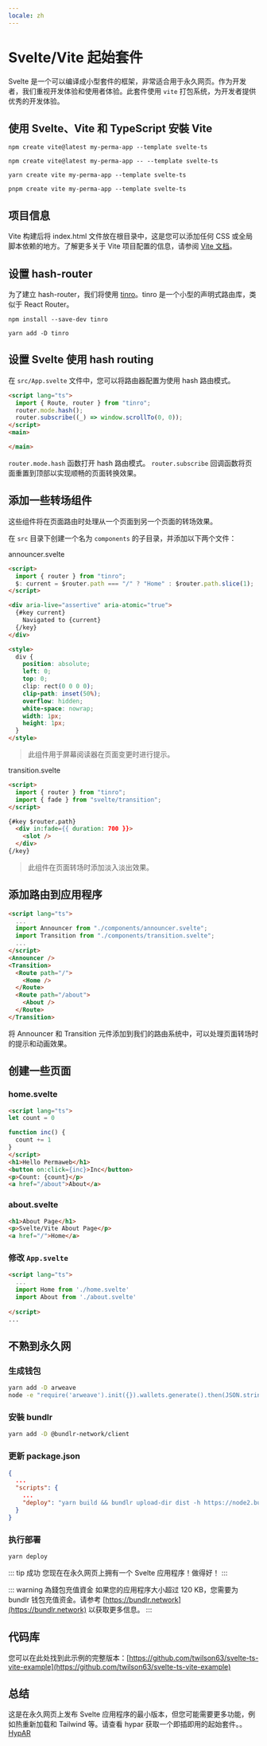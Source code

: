 ```yaml
---
locale: zh
---
```

# Svelte/Vite 起始套件

Svelte 是一个可以编译成小型套件的框架，非常适合用于永久网页。作为开发者，我们重视开发体验和使用者体验。此套件使用 `vite` 打包系统，为开发者提供优秀的开发体验。

## 使用 Svelte、Vite 和 TypeScript 安裝 Vite

<CodeGroup>
  <CodeGroupItem title="NPM v6">

```console
npm create vite@latest my-perma-app --template svelte-ts
```

  </CodeGroupItem>
  <CodeGroupItem title="NPM v7">

```console
npm create vite@latest my-perma-app -- --template svelte-ts
```

  </CodeGroupItem>
  <CodeGroupItem title="YARN">

```console
yarn create vite my-perma-app --template svelte-ts
```

  </CodeGroupItem>
  <CodeGroupItem title="PNPM">

```console
pnpm create vite my-perma-app --template svelte-ts
```

  </CodeGroupItem>
</CodeGroup>

## 项目信息

Vite 构建后将 index.html 文件放在根目录中，这是您可以添加任何 CSS 或全局脚本依赖的地方。了解更多关于 Vite 项目配置的信息，请参阅 [Vite 文档](https://vitejs.dev/guide/#index-html-and-project-root)。

## 设置 hash-router

为了建立 hash-router，我们将使用 [tinro](https://github.com/AlexxNB/tinro)。tinro 是一个小型的声明式路由库，类似于 React Router。
<CodeGroup>
  <CodeGroupItem title="NPM">

```console
npm install --save-dev tinro
```

  </CodeGroupItem>
  <CodeGroupItem title="YARN">

```console
yarn add -D tinro
```

  </CodeGroupItem>
</CodeGroup>

## 设置 Svelte 使用 hash routing

在 `src/App.svelte` 文件中，您可以将路由器配置为使用 hash 路由模式。

```html
<script lang="ts">
  import { Route, router } from "tinro";
  router.mode.hash();
  router.subscribe((_) => window.scrollTo(0, 0));
</script>
<main>

</main>
```

`router.mode.hash` 函数打开 hash 路由模式。
`router.subscribe` 回调函数将页面重置到顶部以实现顺畅的页面转换效果。

## 添加一些转场组件

这些组件将在页面路由时处理从一个页面到另一个页面的转场效果。

在 `src` 目录下创建一个名为 `components` 的子目录，并添加以下两个文件：

announcer.svelte

```html
<script>
  import { router } from "tinro";
  $: current = $router.path === "/" ? "Home" : $router.path.slice(1);
</script>

<div aria-live="assertive" aria-atomic="true">
  {#key current}
    Navigated to {current}
  {/key}
</div>

<style>
  div {
    position: absolute;
    left: 0;
    top: 0;
    clip: rect(0 0 0 0);
    clip-path: inset(50%);
    overflow: hidden;
    white-space: nowrap;
    width: 1px;
    height: 1px;
  }
</style>
```

> 此组件用于屏幕阅读器在页面变更时进行提示。

transition.svelte

```html
<script>
  import { router } from "tinro";
  import { fade } from "svelte/transition";
</script>

{#key $router.path}
  <div in:fade={{ duration: 700 }}>
    <slot />
  </div>
{/key}
```

> 此组件在页面转场时添加淡入淡出效果。

## 添加路由到应用程序

```html
<script lang="ts">
  ...
  import Announcer from "./components/announcer.svelte";
  import Transition from "./components/transition.svelte";
  ...
</script>
<Announcer />
<Transition>
  <Route path="/">
    <Home />
  </Route>
  <Route path="/about">
    <About />
  </Route>
</Transition>
```

将 Announcer 和 Transition 元件添加到我们的路由系统中，可以处理页面转场时的提示和动画效果。

## 创建一些页面

### home.svelte

```html
<script lang="ts">
let count = 0

function inc() {
  count += 1
}
</script>
<h1>Hello Permaweb</h1>
<button on:click={inc}>Inc</button>
<p>Count: {count}</p>
<a href="/about">About</a>
```

### about.svelte

```html
<h1>About Page</h1>
<p>Svelte/Vite About Page</p>
<a href="/">Home</a>
```

### 修改 `App.svelte`

```html
<script lang="ts">
  ...
  import Home from './home.svelte'
  import About from './about.svelte'
  
</script>
...
```

## 不熟到永久网

### 生成钱包

```sh
yarn add -D arweave
node -e "require('arweave').init({}).wallets.generate().then(JSON.stringify).then(console.log.bind(console))" > wallet.json
```

### 安裝 bundlr

```sh
yarn add -D @bundlr-network/client
```

### 更新 package.json

```json
{
  ...
  "scripts": {
    ...
    "deploy": "yarn build && bundlr upload-dir dist -h https://node2.bundlr.network --wallet ./wallet.json -c arweave --index-file index.html --no-confirmation"
  }
}
```

### 执行部署

```sh
yarn deploy
```

::: tip 成功 
您现在在永久网页上拥有一个 Svelte 应用程序！做得好！
:::

::: warning 為錢包充值資金
如果您的应用程序大小超过 120 KB，您需要为 bundlr 钱包充值资金。请参考  [https://bundlr.network](https://bundlr.network) 以获取更多信息。
:::

## 代码库

您可以在此处找到此示例的完整版本：[https://github.com/twilson63/svelte-ts-vite-example](https://github.com/twilson63/svelte-ts-vite-example)

## 总结

这是在永久网页上发布 Svelte 应用程序的最小版本，但您可能需要更多功能，例如热重新加载和 Tailwind 等。请查看 hypar 获取一个即插即用的起始套件。。[HypAR](https://github.com/twilson63/hypar)
